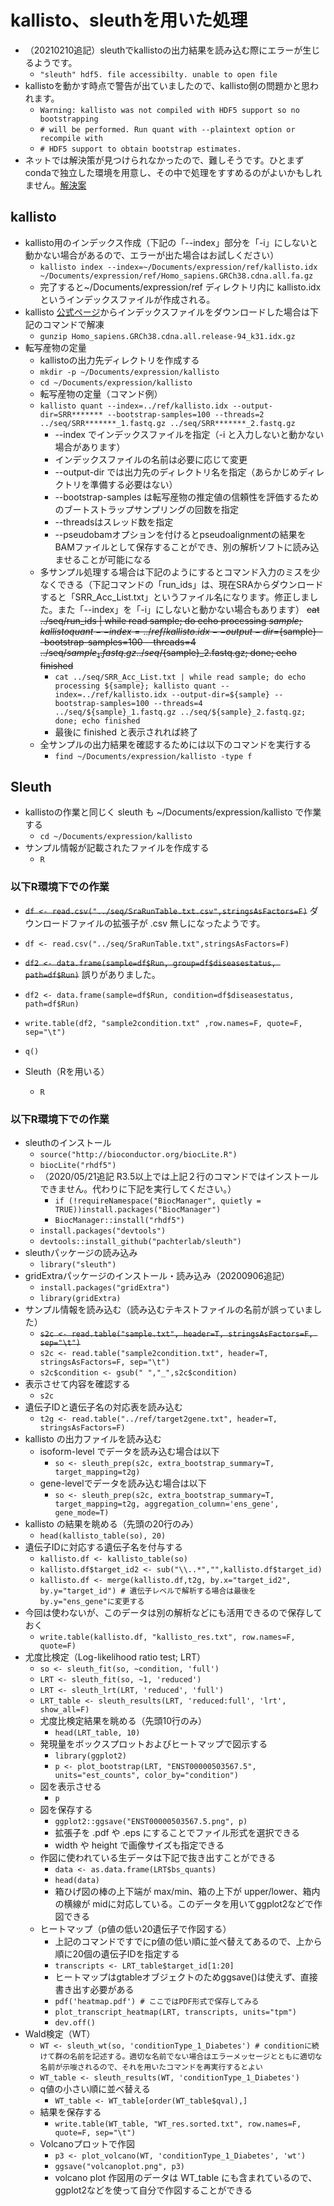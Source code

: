 # kallisto、sleuthを用いた処理  
- （20210210追記）sleuthでkallistoの出力結果を読み込む際にエラーが生じるようです。  
  - ```"sleuth" hdf5. file accessibilty. unable to open file```  
- kallistoを動かす時点で警告が出ていましたので、kallisto側の問題かと思われます。  
  - ```Warning: kallisto was not compiled with HDF5 support so no bootstrapping```  
  - ```# will be performed. Run quant with --plaintext option or recompile with```  
  - ```# HDF5 support to obtain bootstrap estimates.```
- ネットでは解決策が見つけられなかったので、難しそうです。ひとまずcondaで独立した環境を用意し、その中で処理をすすめるのがよいかもしれません。[解決案](https://shallowbioinfomatics.blogspot.com/2021/02/sleuth-hdf5-file-accessibilty-unable-to.html)  
## kallisto  
- kallisto用のインデックス作成（下記の「--index」部分を「-i」にしないと動かない場合があるので、エラーが出た場合はお試しください）  
  - ```kallisto index --index=~/Documents/expression/ref/kallisto.idx ~/Documents/expression/ref/Homo_sapiens.GRCh38.cdna.all.fa.gz```  
  - 完了すると~/Documents/expression/ref ディレクトリ内に kallisto.idx というインデックスファイルが作成される。  
- kallisto [公式ページ](https://github.com/pachterlab/kallisto-transcriptome-indices/releases)からインデックスファイルをダウンロードした場合は下記のコマンドで解凍  
  - ```gunzip Homo_sapiens.GRCh38.cdna.all.release-94_k31.idx.gz```  
- 転写産物の定量  
  - kallistoの出力先ディレクトリを作成する  
  - ```mkdir -p ~/Documents/expression/kallisto```  
  - ```cd ~/Documents/expression/kallisto```  
  - 転写産物の定量（コマンド例）  
  - ```kallisto quant --index=../ref/kallisto.idx --output-dir=SRR******* --bootstrap-samples=100 --threads=2 ../seq/SRR*******_1.fastq.gz ../seq/SRR*******_2.fastq.gz```  
    - --index でインデックスファイルを指定（-i と入力しないと動かない場合があります）  
    - インデックスファイルの名前は必要に応じて変更  
    - --output-dir では出力先のディレクトリ名を指定（あらかじめディレクトリを準備する必要はない）  
    - --bootstrap-samples は転写産物の推定値の信頼性を評価するためのブートストラップサンプリングの回数を指定  
    - --threadsはスレッド数を指定  
    - --pseudobamオプションを付けるとpseudoalignmentの結果をBAMファイルとして保存することができ、別の解析ソフトに読み込ませることが可能になる  
  - 多サンプル処理する場合は下記のようにするとコマンド入力のミスを少なくできる（下記コマンドの「run_ids」は、現在SRAからダウンロードすると「SRR_Acc_List.txt」というファイル名になります。修正しました。また「--index」を「-i」にしないと動かない場合もあります）
    ~~cat ../seq/run_ids | while read sample; do echo processing ${sample}; kallisto quant --index=../ref/kallisto.idx --output-dir=${sample} --bootstrap-samples=100 --threads=4 ../seq/${sample}_1.fastq.gz ../seq/${sample}_2.fastq.gz; done; echo finished~~  
    - ```cat ../seq/SRR_Acc_List.txt | while read sample; do echo processing ${sample}; kallisto quant --index=../ref/kallisto.idx --output-dir=${sample} --bootstrap-samples=100 --threads=4 ../seq/${sample}_1.fastq.gz ../seq/${sample}_2.fastq.gz; done; echo finished```  
    - 最後に finished と表示されれば終了  
  - 全サンプルの出力結果を確認するためには以下のコマンドを実行する  
    - ```find ~/Documents/expression/kallisto -type f```  
## Sleuth
- kallistoの作業と同じく sleuth も ~/Documents/expression/kallisto で作業する  
  - ```cd ~/Documents/expression/kallisto```  
- サンプル情報が記載されたファイルを作成する
  - ```R```  
### 以下R環境下での作業  
- ~~```df <- read.csv("../seq/SraRunTable.txt.csv",stringsAsFactors=F)```~~ ダウンロードファイルの拡張子が .csv 無しになったようです。  
- ```df <- read.csv("../seq/SraRunTable.txt",stringsAsFactors=F)```  
- ~~```df2 <- data.frame(sample=df$Run, group=df$diseasestatus, path=df$Run)```~~ 誤りがありました。  
- ```df2 <- data.frame(sample=df$Run, condition=df$diseasestatus, path=df$Run)```  
- ```write.table(df2, "sample2condition.txt" ,row.names=F, quote=F, sep="\t")```  
- ```q()```  

- Sleuth（Rを用いる）  
  - ```R```  
### 以下R環境下での作業  
- sleuthのインストール  
  - ```source("http://bioconductor.org/biocLite.R")```  
  - ```biocLite("rhdf5")```  
  - （2020/05/21追記 R3.5以上では上記２行のコマンドではインストールできません。代わりに下記を実行してください。）  
    - ```if (!requireNamespace("BiocManager", quietly = TRUE))install.packages("BiocManager")```  
    - ```BiocManager::install("rhdf5")```  
  - ```install.packages("devtools")```  
  - ```devtools::install_github("pachterlab/sleuth")```  
- sleuthパッケージの読み込み  
  - ```library("sleuth")```  
- gridExtraパッケージのインストール・読み込み（20200906追記）  
  - ```install.packages("gridExtra")```
  - ```library(gridExtra)```
- サンプル情報を読み込む（読み込むテキストファイルの名前が誤っていました）  
  - ~~```s2c <- read.table("sample.txt", header=T, stringsAsFactors=F, sep="\t")```~~  
  - ```s2c <- read.table("sample2condition.txt", header=T, stringsAsFactors=F, sep="\t")```  
  - ```s2c$condition <- gsub(" ","_",s2c$condition)```  
- 表示させて内容を確認する  
  - ```s2c```  
- 遺伝子IDと遺伝子名の対応表を読み込む  
  - ```t2g <- read.table("../ref/target2gene.txt", header=T, stringsAsFactors=F)```  
- kallisto の出力ファイルを読み込む  
  - isoform-level でデータを読み込む場合は以下  
    - ```so <- sleuth_prep(s2c, extra_bootstrap_summary=T, target_mapping=t2g)```  
  - gene-levelでデータを読み込む場合は以下  
    - ```so <- sleuth_prep(s2c, extra_bootstrap_summary=T, target_mapping=t2g, aggregation_column='ens_gene', gene_mode=T)```  
- kallisto の結果を眺める（先頭の20行のみ）  
  - ```head(kallisto_table(so), 20)```  
- 遺伝子IDに対応する遺伝子名を付与する  
  - ```kallisto.df <- kallisto_table(so)```  
  - ```kallisto.df$target_id2 <- sub("\\..*","",kallisto.df$target_id)```  
  - ```kallisto.df <- merge(kallisto.df,t2g, by.x="target_id2", by.y="target_id") # 遺伝子レベルで解析する場合は最後をby.y="ens_gene"に変更する```  
- 今回は使わないが、このデータは別の解析などにも活用できるので保存しておく  
  - ```write.table(kallisto.df, "kallisto_res.txt", row.names=F, quote=F)```  
- 尤度比検定（Log-likelihood ratio test; LRT）  
  - ```so <- sleuth_fit(so, ~condition, 'full')```  
  - ```LRT <- sleuth_fit(so, ~1, 'reduced')```  
  - ```LRT <- sleuth_lrt(LRT, 'reduced', 'full')```  
  - ```LRT_table <- sleuth_results(LRT, 'reduced:full', 'lrt', show_all=F)```  
  - 尤度比検定結果を眺める（先頭10行のみ）  
    - ```head(LRT_table, 10)```  
  - 発現量をボックスプロットおよびヒートマップで図示する  
    - ```library(ggplot2)```  
    - ```p <- plot_bootstrap(LRT, "ENST00000503567.5", units="est_counts", color_by="condition")```  
  - 図を表示させる  
    - ```p```  
  - 図を保存する  
    - ```ggplot2::ggsave("ENST00000503567.5.png", p)```  
    - 拡張子を .pdf や .eps にすることでファイル形式を選択できる  
    - width や height で画像サイズも指定できる  
  - 作図に使われている生データは下記で抜き出すことができる  
    - ```data <- as.data.frame(LRT$bs_quants)```  
    - ```head(data)```  
    - 箱ひげ図の棒の上下端が max/min、箱の上下が upper/lower、箱内の横線が midに対応している。このデータを用いてggplot2などで作図できる
  - ヒートマップ（p値の低い20遺伝子で作図する）  
    - 上記のコマンドですでにp値の低い順に並べ替えてあるので、上から順に20個の遺伝子IDを指定する  
    - ```transcripts <- LRT_table$target_id[1:20]```  
    - ヒートマップはgtableオブジェクトのためggsave()は使えず、直接書き出す必要がある  
    - ```pdf('heatmap.pdf') # ここではPDF形式で保存してみる```  
    - ```plot_transcript_heatmap(LRT, transcripts, units="tpm")```  
    - ```dev.off()```  
- Wald検定（WT）  
  - ```WT <- sleuth_wt(so, 'conditionType_1_Diabetes') # conditionに続けて群の名前を記述する。適切な名前でない場合はエラーメッセージとともに適切な名前が示唆されるので、それを用いたコマンドを再実行するとよい```  
  - ```WT_table <- sleuth_results(WT, 'conditionType_1_Diabetes')```  
  - q値の小さい順に並べ替える  
    - ```WT_table <- WT_table[order(WT_table$qval),]```  
  - 結果を保存する  
    - ```write.table(WT_table, "WT_res.sorted.txt", row.names=F, quote=F, sep="\t")```  
  - Volcanoプロットで作図  
    - ```p3 <- plot_volcano(WT, 'conditionType_1_Diabetes', 'wt')```  
    - ```ggsave("volcanoplot.png", p3)```  
    - volcano plot 作図用のデータは WT_table にも含まれているので、ggplot2などを使って自分で作図することができる  


